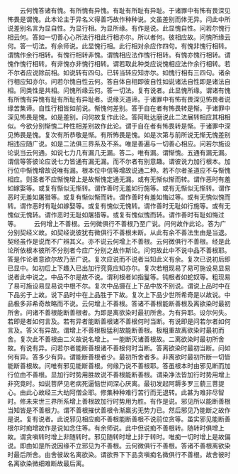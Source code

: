 <!-- { "loadSidebar": true } -->
　　云何愧答诸有愧。有所愧有异愧。有耻有所耻有异耻。于诸罪中有怖有畏深见怖畏是谓愧。此本论主于异名义得善巧故作种种说。文虽差别而体无异。问此中所说差别名言为显自性。为显行相。为显所缘。有作是说。此显愧自性。问若尔愧行相云何。答如一切善心心所法行相此行相亦尔。所以者何。彼相应故。问愧所缘云何。答一切法。有余师说。此显愧行相。此行相对余应作四句。有愧非愧行相转。谓愧作余行相转。有愧行相转非愧。谓愧相应法作愧行相转。有愧亦愧行相转。谓愧作愧行相转。有非愧亦非愧行相转。谓若取此种类应说愧相应法作余行相转。若不尔者应说除前相。如说转有四句。已转当转应知亦尔。如愧行相有三四句。诸余行相应知亦尔。问若尔愧自性云何。答自体自相即彼自性如说诸法自性即是诸法自相。同类性是共相。问愧所缘云何。答一切法。复有说者。此显愧所缘。谓诸有愧有所愧有异愧有耻有所耻有异耻者。说缘灭道谛。于诸罪中有怖有畏深见怖畏者说缘苦集谛。自性行相皆如前说。惭愧何差别。答于自在者有怖畏转是惭。于诸罪中深见怖畏是愧。如是差别。问何故复作此论。答阿毗达磨说此二法展转相应其相相似。今欲分别惭愧二种性相差别故作此论。谓于自在者有怖畏转是惭。于诸罪中深见怖畏是愧。复次有所恭敬是惭。有所怖畏是愧。如是次第与前所说无惭无愧差别相违应随广说。如是二法俱三界系及不系。唯是善遍与一切善心相应。问若尔施设论说当云何通。如说七力几有漏几无漏。答二。唯有漏。谓惭愧。五通有漏无漏。谓信等答彼论应说七力皆通有漏无漏。而不尔者有别意趣。谓彼说力加行根本。加行位中惭愧增故说唯有漏。根本位中信等增故说通二种。若不尔者圣道应不与惭愧相应。则圣者不应惭愧增上是故惭愧定通无漏。或有无惭似惭而转。谓作恶时有羞如嫁娶等。或复有惭似无惭转。谓作善时无羞如行施等。或有无惭似无惭转。谓作恶时无羞如屠猎等。或复有惭似惭而转。谓作善时有羞如悔过等。或有无愧似愧而转。谓作恶时有耻如嫁娶等。或复有愧似无愧转。谓作善时无耻如行施等。或有无愧似无愧转。谓作恶时无耻如屠猎等。或复有愧似愧而转。谓作善时有耻如悔过等。
　　云何增上不善根。云何微俱行不善根乃至广说。问何故作此论。答为广分别契经义故。如契经说彼犹有微俱行不善根未断。从此有余不善法生由是当退。契经虽作是说而不广辨其义。亦不说云何增上不善根。云何微俱行不善根。经是此论所依根本彼所不分别者今应广分别之故作斯论。问何故此中不说中品不善根耶。答是作论者意欲尔故乃至广说。复次应说而不说者当知此义有余。复次已说初后即已显中。如初后上下趣入已出加行究竟应知亦尔。复次若粗现易了易可施设易显易说者此中说之。中品不尔是故不说。谓利根者如指鬘等。钝根者如蛇奴等。粗现易了易可施设易显易说中根不尔。复次中品摄在上下品中故不别说。谓说上品时中在下品劣于上故。说下品时中在上品胜于下故。复次上下品少世所希奇是以故说。中品极多非希奇故略而不说。云何增上不善根。答诸不善根能断善根及离欲染时最初所舍。问诸不善根能断善根者。为即是离欲染时最初所舍。为有异耶。设尔何失。若即是者如何言及。若有异者能断善根诸不善根何时当断。有说即是问若尔者如何言及。答义有异故。谓增上不善根极猛利故能断善根。极粗重故离欲染时最初而舍。复次此不善根由二义故说名增上。一能断灭诸善根故。二离欲染时最初所舍故。有说有异。问若尔者能断善根诸不善根何时当断。答离欲染时最初当断。问如何有异。答多少有异。谓能断善根者少。最初所舍者多。非离欲时最初所断一切皆能断善根故。问唯有邪见能断善根。何缘乃说不善根耶。答虽根本时由邪见断而加行位由不善根。显加行时势用胜故说不善根能断善根。谓染净法皆加行时势用增上非究竟时。如说菩萨见老病死逼恼世间深心厌离。最初发起阿耨多罗三藐三菩提心。由此心故经三大劫阿僧企耶。修集种种难行苦行而无退转。此甚为难非尽智时。修未来世三界所系增上善根故加行时势用为胜。有作是说。邪见所以能断善根当知皆是不善根力。谓不善根摧伏善根令渐羸劣无势力已。然后邪见乃能断之故作是说。复有说者。此说邪见相应痴不善根能断善根不说前位贪等。虽实邪见能断善根尔时痴增故作是说如念住等。有余师说。此中但说痴不善根转。随转时俱增上故。谓贪嗔转时增上非随转时。邪见随转时增上非于转时。唯痴一切时增上是故偏说。即由如是所说因缘不立邪见为不善根。云何微俱行不善根。答诸不善根离欲染时最后所舍。由舍彼故名离欲染。谓欲界下下品贪嗔痴名微俱行不善根。故舍彼时名离欲染微细难断故最后离。
